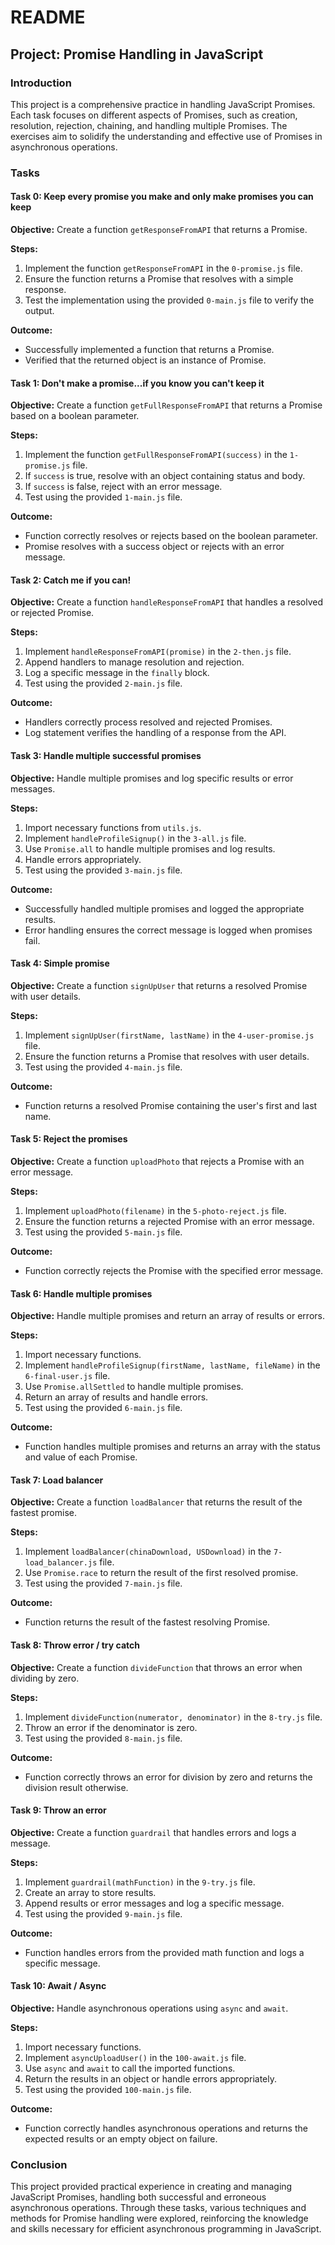 # README

## Project: Promise Handling in JavaScript 

### Introduction
This project is a comprehensive practice in handling JavaScript Promises. Each task focuses on different aspects of Promises, such as creation, resolution, rejection, chaining, and handling multiple Promises. The exercises aim to solidify the understanding and effective use of Promises in asynchronous operations.

### Tasks

#### Task 0: Keep every promise you make and only make promises you can keep
**Objective:** Create a function `getResponseFromAPI` that returns a Promise.

**Steps:**
1. Implement the function `getResponseFromAPI` in the `0-promise.js` file.
2. Ensure the function returns a Promise that resolves with a simple response.
3. Test the implementation using the provided `0-main.js` file to verify the output.

**Outcome:**
- Successfully implemented a function that returns a Promise.
- Verified that the returned object is an instance of Promise.

#### Task 1: Don't make a promise...if you know you can't keep it
**Objective:** Create a function `getFullResponseFromAPI` that returns a Promise based on a boolean parameter.

**Steps:**
1. Implement the function `getFullResponseFromAPI(success)` in the `1-promise.js` file.
2. If `success` is true, resolve with an object containing status and body.
3. If `success` is false, reject with an error message.
4. Test using the provided `1-main.js` file.

**Outcome:**
- Function correctly resolves or rejects based on the boolean parameter.
- Promise resolves with a success object or rejects with an error message.

#### Task 2: Catch me if you can!
**Objective:** Create a function `handleResponseFromAPI` that handles a resolved or rejected Promise.

**Steps:**
1. Implement `handleResponseFromAPI(promise)` in the `2-then.js` file.
2. Append handlers to manage resolution and rejection.
3. Log a specific message in the `finally` block.
4. Test using the provided `2-main.js` file.

**Outcome:**
- Handlers correctly process resolved and rejected Promises.
- Log statement verifies the handling of a response from the API.

#### Task 3: Handle multiple successful promises
**Objective:** Handle multiple promises and log specific results or error messages.

**Steps:**
1. Import necessary functions from `utils.js`.
2. Implement `handleProfileSignup()` in the `3-all.js` file.
3. Use `Promise.all` to handle multiple promises and log results.
4. Handle errors appropriately.
5. Test using the provided `3-main.js` file.

**Outcome:**
- Successfully handled multiple promises and logged the appropriate results.
- Error handling ensures the correct message is logged when promises fail.

#### Task 4: Simple promise
**Objective:** Create a function `signUpUser` that returns a resolved Promise with user details.

**Steps:**
1. Implement `signUpUser(firstName, lastName)` in the `4-user-promise.js` file.
2. Ensure the function returns a Promise that resolves with user details.
3. Test using the provided `4-main.js` file.

**Outcome:**
- Function returns a resolved Promise containing the user's first and last name.

#### Task 5: Reject the promises
**Objective:** Create a function `uploadPhoto` that rejects a Promise with an error message.

**Steps:**
1. Implement `uploadPhoto(filename)` in the `5-photo-reject.js` file.
2. Ensure the function returns a rejected Promise with an error message.
3. Test using the provided `5-main.js` file.

**Outcome:**
- Function correctly rejects the Promise with the specified error message.

#### Task 6: Handle multiple promises
**Objective:** Handle multiple promises and return an array of results or errors.

**Steps:**
1. Import necessary functions.
2. Implement `handleProfileSignup(firstName, lastName, fileName)` in the `6-final-user.js` file.
3. Use `Promise.allSettled` to handle multiple promises.
4. Return an array of results and handle errors.
5. Test using the provided `6-main.js` file.

**Outcome:**
- Function handles multiple promises and returns an array with the status and value of each Promise.

#### Task 7: Load balancer
**Objective:** Create a function `loadBalancer` that returns the result of the fastest promise.

**Steps:**
1. Implement `loadBalancer(chinaDownload, USDownload)` in the `7-load_balancer.js` file.
2. Use `Promise.race` to return the result of the first resolved promise.
3. Test using the provided `7-main.js` file.

**Outcome:**
- Function returns the result of the fastest resolving Promise.

#### Task 8: Throw error / try catch
**Objective:** Create a function `divideFunction` that throws an error when dividing by zero.

**Steps:**
1. Implement `divideFunction(numerator, denominator)` in the `8-try.js` file.
2. Throw an error if the denominator is zero.
3. Test using the provided `8-main.js` file.

**Outcome:**
- Function correctly throws an error for division by zero and returns the division result otherwise.

#### Task 9: Throw an error
**Objective:** Create a function `guardrail` that handles errors and logs a message.

**Steps:**
1. Implement `guardrail(mathFunction)` in the `9-try.js` file.
2. Create an array to store results.
3. Append results or error messages and log a specific message.
4. Test using the provided `9-main.js` file.

**Outcome:**
- Function handles errors from the provided math function and logs a specific message.

#### Task 10: Await / Async
**Objective:** Handle asynchronous operations using `async` and `await`.

**Steps:**
1. Import necessary functions.
2. Implement `asyncUploadUser()` in the `100-await.js` file.
3. Use `async` and `await` to call the imported functions.
4. Return the results in an object or handle errors appropriately.
5. Test using the provided `100-main.js` file.

**Outcome:**
- Function correctly handles asynchronous operations and returns the expected results or an empty object on failure.

### Conclusion
This project provided practical experience in creating and managing JavaScript Promises, handling both successful and erroneous asynchronous operations. Through these tasks, various techniques and methods for Promise handling were explored, reinforcing the knowledge and skills necessary for efficient asynchronous programming in JavaScript.
